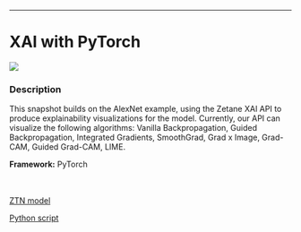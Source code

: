 ***

# **XAI with PyTorch**

<img src="xai_torch.gif">

### Description

This snapshot builds on the AlexNet example, using the Zetane XAI API to produce explainability visualizations for the model. Currently, our API can visualize the following algorithms: Vanilla Backpropagation, Guided Backpropagation, Integrated Gradients, SmoothGrad, Grad x Image, Grad-CAM, Guided Grad-CAM, LIME.

**Framework:** PyTorch

<br /><br />
[ZTN model](ztn/xai_torch.ztn)

[Python script](xai_torch.py)
<br /><br />
